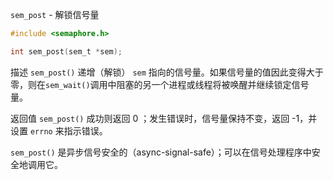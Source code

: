 `sem_post` - 解锁信号量

```c
#include <semaphore.h>

int sem_post(sem_t *sem);
```

描述
`sem_post()` 递增（解锁） `sem` 指向的信号量。如果信号量的值因此变得大于零，则在`sem_wait()`调用中阻塞的另一个进程或线程将被唤醒并继续锁定信号量。

返回值
`sem_post()` 成功则返回 0 ；发生错误时，信号量保持不变，返回 -1，并设置 `errno` 来指示错误。

`sem_post()` 是异步信号安全的（async-signal-safe）；可以在信号处理程序中安全地调用它。